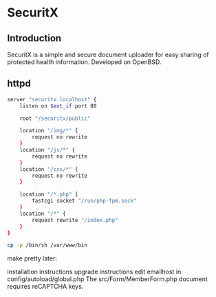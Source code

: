 # SecuritX

## Introduction
SecuritX is a simple and secure document uploader for easy sharing of protected
health information. Developed on OpenBSD.

## httpd

```bash
server "securitx.localhost" {
	listen on $ext_if port 80

	root "/securitx/public"

	location "/img/*" {
		request no rewrite
	}
	location "/js/*" {
		request no rewrite
	}
	location "/css/*" {
		request no rewrite
	}

	location "/*.php" {
		fastcgi socket "/run/php-fpm.sock"
	}
	location "/*" {
		request rewrite "/index.php"
	}
}

cp -p /bin/sh /var/www/bin
```

make pretty later:

installation instructions
upgrade instructions
edit emailhost in config/autoload/global.php
The src/Form/MemberForm.php document requires reCAPTCHA keys.
